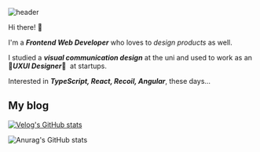 ![header](https://capsule-render.vercel.app/api?type=cylinder&color=gradient&height=180&section=header&text=Hiya!%20I'm%20Mia%20;\)%20🌷&fontAlignY=45&desc=a%20frontend%20developer%20who%20loves%20designing%20products&descSize=25&descAlignY=75&fontSize=60&animation=twinkling)


Hi there!&nbsp;👋

I'm a ***Frontend Web Developer*** who loves to *design products* as well.

I studied a ***visual communication design*** at the uni and used to work as an 🌈***UXUI Designer***🌈&nbsp; at startups.

Interested in ***TypeScript, React, Recoil, Angular***, these days...


## My blog

[![Velog's GitHub stats](https://velog-readme-stats.vercel.app/api?name=hyounglee)](https://github.com/eungyeole/velog-readme-stats)

![Anurag's GitHub stats](https://github-readme-stats.vercel.app/api?username=MiaJLee&show_icons=true&theme=dracula)



<!--
**MiaJLee/MiaJLee** is a ✨ _special_ ✨ repository because its `README.md` (this file) appears on your GitHub profile.

Here are some ideas to get you started:

- 🔭 I’m currently working on ...
- 🌱 I’m currently learning ...
- 👯 I’m looking to collaborate on ...
- 🤔 I’m looking for help with ...
- 💬 Ask me about ...
- 📫 How to reach me: ...
- 😄 Pronouns: ...
- ⚡ Fun fact: ...
-->
